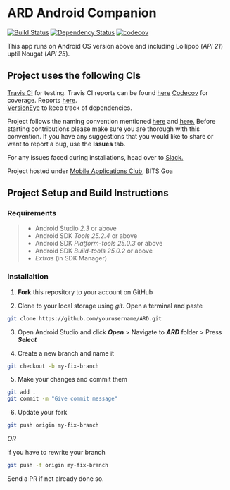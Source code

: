 # ARD Android Companion
[![Build Status](https://travis-ci.com/kukreja-vikramaditya/ARD.svg?token=PosPSPTbkNM2WxfmyvGE&branch=master)](https://travis-ci.com/kukreja-vikramaditya/ARD)
[![Dependency Status](https://www.versioneye.com/user/projects/58ee25749f10f8002b3777cd/badge.svg?style=flat-square)](https://www.versioneye.com/user/projects/58ee25749f10f8002b3777cd)
[![codecov](https://codecov.io/gh/kukreja-vikramaditya/ARD/branch/master/graph/badge.svg?token=aoOIeczRVC)](https://codecov.io/gh/kukreja-vikramaditya/ARD)


This app runs on Android OS version above and including Lollipop (*API 21*) uptil Nougat (*API 25*).

## Project uses the following CIs
[Travis CI](https://www.travis-ci.com) for testing. Travis CI reports can be found [here](https://travis-ci.com/kukreja-vikramaditya/ARD)
[Codecov](https://codecov.io/gh) for coverage. Reports [here](https://codecov.io/gh/kukreja-vikramaditya/ARD).<br>
[VersionEye](https://www.versioneye.com/user/projects/58ee25749f10f8002b3777cd?child=summary)  to keep track of dependencies.


 Project follows the naming convention mentioned [here](http://jeroenmols.com/blog/2016/03/07/resourcenaming/) and [here.](https://github.com/ribot/android-guidelines/blob/master/project_and_code_guidelines.md) Before starting contributions please make sure you are thorough with this convention. If you have any suggestions that you would like to share or want to report a bug, use the **Issues** tab.

For any issues faced during installations, head over to [Slack.](https://macbitsgoa.slack.com)

Project hosted under [Mobile Applications Club](https://github.com/MobileApplicationsClub), BITS Goa

## Project Setup and Build Instructions

### Requirements

> - Android Studio *2.3* or above
> - Android SDK *Tools 25.2.4* or above
> - Android SDK *Platform-tools 25.0.3* or above
> - Android SDK *Build-tools 25.0.2* or above
> - *Extras* (in SDK Manager)

### Installaltion

1. **Fork** this repository to your account on GitHub
 
2. Clone to your local storage using *git*. Open a terminal and paste

```bash
git clone https://github.com/yourusername/ARD.git
```

3. Open Android Studio and click ***Open*** > Navigate to ***ARD***  folder > Press ***Select***

4. Create a new branch and name it 

```bash
git checkout -b my-fix-branch
```

5. Make your changes and commit them
```bash
git add .
git commit -m "Give commit message"
```

6. Update your fork

```bash
git push origin my-fix-branch
```
_OR_

if you have to rewrite your branch

```bash
git push -f origin my-fix-branch
```

Send a PR if not already done so.


